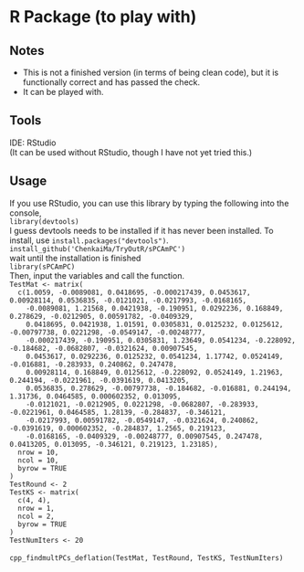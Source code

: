 # R Package (to play with)
## Notes
- This is not a finished version (in terms of being clean code), but it is functionally correct and has passed the check.
- It can be played with.
## Tools
IDE: RStudio<br />
(It can be used without RStudio, though I have not yet tried this.) 
## Usage
If you use RStudio, you can use this library by typing the following into the console,<br />
`library(devtools)`<br />
I guess devtools needs to be installed if it has never been installed. To install, use `install.packages("devtools")`.<br />
`install_github('ChenkaiMa/TryOutR/sPCAmPC')`<br />
wait until the installation is finished<br />
`library(sPCAmPC)`<br />
Then, input the variables and call the function.<br />
`TestMat <- matrix(`<br />
`  c(1.0059, -0.0089081, 0.0418695, -0.000217439, 0.0453617, 0.00928114, 0.0536835, -0.0121021, -0.0217993, -0.0168165,`<br />
`    -0.0089081, 1.21568, 0.0421938, -0.190951, 0.0292236, 0.168849, 0.278629, -0.0212905, 0.00591782, -0.0409329,`<br />
`    0.0418695, 0.0421938, 1.01591, 0.0305831, 0.0125232, 0.0125612, -0.00797738, 0.0221298, -0.0549147, -0.00248777,`<br />
`    -0.000217439, -0.190951, 0.0305831, 1.23649, 0.0541234, -0.228092, -0.184682, -0.0682807, -0.0321624, 0.00907545,`<br />
`    0.0453617, 0.0292236, 0.0125232, 0.0541234, 1.17742, 0.0524149, -0.016881, -0.283933, 0.240862, 0.247478,`<br />
`    0.00928114, 0.168849, 0.0125612, -0.228092, 0.0524149, 1.21963, 0.244194, -0.0221961, -0.0391619, 0.0413205,`<br />
`    0.0536835, 0.278629, -0.00797738, -0.184682, -0.016881, 0.244194, 1.31736, 0.0464585, 0.000602352, 0.013095,`<br />
`    -0.0121021, -0.0212905, 0.0221298, -0.0682807, -0.283933, -0.0221961, 0.0464585, 1.28139, -0.284837, -0.346121,`<br />
`    -0.0217993, 0.00591782, -0.0549147, -0.0321624, 0.240862, -0.0391619, 0.000602352, -0.284837, 1.2565, 0.219123,`<br />
`    -0.0168165, -0.0409329, -0.00248777, 0.00907545, 0.247478, 0.0413205, 0.013095, -0.346121, 0.219123, 1.23185),`<br />
`  nrow = 10,`<br />
`  ncol = 10,`<br />
`  byrow = TRUE`<br />
`)`<br />
`TestRound <- 2`<br />
`TestKS <- matrix(`<br />
`  c(4, 4),`<br />
`  nrow = 1,`<br />
`  ncol = 2,`<br />
`  byrow = TRUE`<br />
`)`<br />
`TestNumIters <- 20`<br />
<br />
`cpp_findmultPCs_deflation(TestMat, TestRound, TestKS, TestNumIters)`
